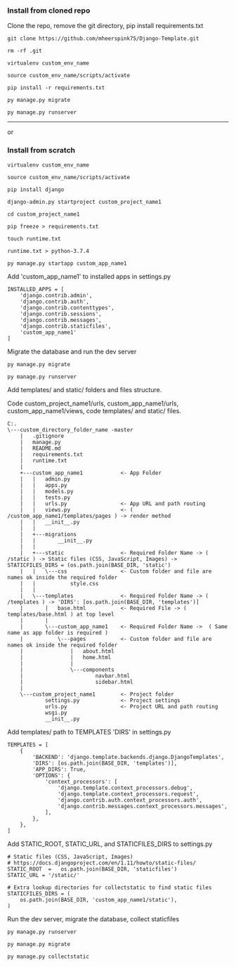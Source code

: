 ### Install from cloned repo
Clone the repo, remove the git directory, pip install requirements.txt
```
git clone https://github.com/mheerspink75/Django-Template.git

rm -rf .git

virtualenv custom_env_name

source custom_env_name/scripts/activate

pip install -r requirements.txt

py manage.py migrate

py manage.py runserver
```
---
or

### Install from scratch
```
virtualenv custom_env_name

source custom_env_name/scripts/activate

pip install django

django-admin.py startproject custom_project_name1

cd custom_project_name1

pip freeze > requirements.txt

touch runtime.txt

runtime.txt > python-3.7.4

py manage.py startapp custom_app_name1
```
Add 'custom_app_name1' to installed apps in settings.py
```
INSTALLED_APPS = [
    'django.contrib.admin',
    'django.contrib.auth',
    'django.contrib.contenttypes',
    'django.contrib.sessions',
    'django.contrib.messages',
    'django.contrib.staticfiles',
    'custom_app_name1'
]
```
Migrate the database and run the dev server
```
py manage.py migrate

py manage.py runserver
```

Add templates/ and static/ folders and files structure.

Code custom_project_name1/urls, custom_app_name1/urls, custom_app_name1/views, code templates/ and static/ files.

```
C:.
\---custom_directory_folder_name -master  
    |   .gitignore
    |   manage.py
    |   README.md
    |   requirements.txt
    |   runtime.txt
    |
    +---custom_app_name1            <- App Folder
    |   |   admin.py         
    |   |   apps.py
    |   |   models.py
    |   |   tests.py
    |   |   urls.py                 <- App URL and path routing
    |   |   views.py                <- ( /custom_app_name1/templates/pages ) -> render method
    |   |   __init__.py
    |   |
    |   +---migrations
    |   |       __init__.py
    |   |
    |   +---static                  <- Required Folder Name -> ( /static ) -> Static files (CSS, JavaScript, Images) -> STATICFILES_DIRS = (os.path.join(BASE_DIR, 'static')
    |   |   \---css                 <- Custom folder and file are names ok inside the required folder
    |   |           style.css
    |   |
    |   \---templates               <- Required Folder Name -> ( /templates ) -> 'DIRS': [os.path.join(BASE_DIR, 'templates')]
    |       |   base.html           <- Required File -> ( templates/base.html ) at top level
    |       |
    |       \---custom_app_name1    <- Required Folder Name ->  ( Same name as app folder is required )
    |           \---pages           <- Custom folder and file are names ok inside the required folder
    |               |   about.html
    |               |   home.html
    |               |
    |               \---components
    |                       navbar.html
    |                       sidebar.html
    |
    \---custom_project_name1        <- Project folder
            settings.py             <- Project settings
            urls.py                 <- Project URL and path routing
            wsgi.py
            __init__.py

```
Add templates/ path to TEMPLATES 'DIRS' in settings.py
```
TEMPLATES = [
    {
        'BACKEND': 'django.template.backends.django.DjangoTemplates',
        'DIRS': [os.path.join(BASE_DIR, 'templates')],
        'APP_DIRS': True,
        'OPTIONS': {
            'context_processors': [
                'django.template.context_processors.debug',
                'django.template.context_processors.request',
                'django.contrib.auth.context_processors.auth',
                'django.contrib.messages.context_processors.messages',
            ],
        },
    },
]
```
Add STATIC_ROOT, STATIC_URL, and STATICFILES_DIRS to settings.py
```
# Static files (CSS, JavaScript, Images)
# https://docs.djangoproject.com/en/1.11/howto/static-files/
STATIC_ROOT  =   os.path.join(BASE_DIR, 'staticfiles')
STATIC_URL = '/static/'

# Extra lookup directories for collectstatic to find static files
STATICFILES_DIRS = (
    os.path.join(BASE_DIR, 'custom_app_name1/static'),
)
```

Run the dev server, migrate the database, collect staticfiles
```
py manage.py runserver

py manage.py migrate

py manage.py collectstatic

```
